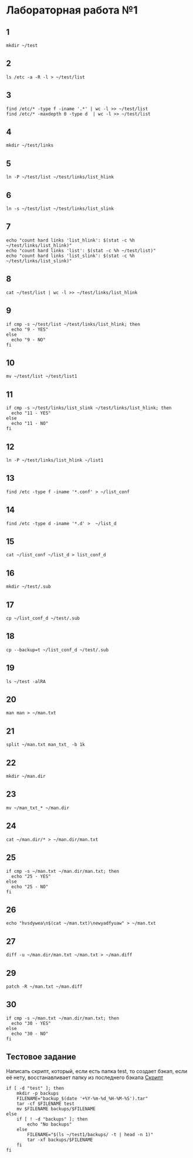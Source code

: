 # Лабораторная работа №1
## 1
```shell
mkdir ~/test 
```
## 2
```shell
ls /etc -a -R -l > ~/test/list 
```
## 3
```shell
find /etc/* -type f -iname '.*' | wc -l >> ~/test/list
find /etc/* -maxdepth 0 -type d  | wc -l >> ~/test/list
```
## 4
```shell
mkdir ~/test/links 
```
## 5
```shell
ln -P ~/test/list ~/test/links/list_hlink 
```
## 6
```shell
ln -s ~/test/list ~/test/links/list_slink 
```
## 7
```shell
echo "count hard links 'list_hlink': $(stat -c %h ~/test/links/list_hlink)" 
echo "count hard links 'list': $(stat -c %h ~/test/list)"
echo "count hard links 'list_slink': $(stat -c %h ~/test/links/list_slink)"
```
## 8
```shell
cat ~/test/list | wc -l >> ~/test/links/list_hlink 
```
## 9
```shell
if cmp -s ~/test/list ~/test/links/list_hlink; then
  echo "9 - YES"
else
  echo "9 - NO"
fi
```
## 10
```shell
mv ~/test/list ~/test/list1 
```
## 11
```shell
if cmp -s ~/test/links/list_slink ~/test/links/list_hlink; then
  echo "11 - YES"
else
  echo "11 - NO"
fi
```
## 12
```shell
ln -P ~/test/links/list_hlink ~/list1 
```
## 13
```shell
find /etc -type f -iname '*.conf' > ~/list_conf 
```
## 14
```shell
find /etc -type d -iname '*.d' >  ~/list_d 
```
## 15
```shell
cat ~/list_conf ~/list_d > list_conf_d 
```
## 16
```shell
mkdir ~/test/.sub 
```
## 17
```shell
cp ~/list_conf_d ~/test/.sub 
```
## 18
```shell
cp --backup=t ~/list_conf_d ~/test/.sub 
```
## 19
```shell
ls ~/test -alRA 
```
## 20
```shell
man man > ~/man.txt 
```
## 21
```shell
split ~/man.txt man_txt_ -b 1k 
```
## 22
```shell
mkdir ~/man.dir 
```
## 23
```shell
mv ~/man_txt_* ~/man.dir 
```
## 24
```shell
cat ~/man.dir/* > ~/man.dir/man.txt 
```
## 25
```shell
if cmp -s ~/man.txt ~/man.dir/man.txt; then
  echo "25 - YES"
else
  echo "25 - NO"
fi
```
## 26
```shell
echo "hvsdywea\n$(cat ~/man.txt)\newyadfyuaw" > ~/man.txt 
```
## 27
```shell
diff -u ~/man.dir/man.txt ~/man.txt > ~/man.diff 
```
## 29
```shell
patch -R ~/man.txt ~/man.diff 
```
## 30
```shell
if cmp -s ~/man.txt ~/man.dir/man.txt; then
  echo "30 - YES"
else
  echo "30 - NO"
fi
```
## Тестовое задание
Написать скрипт, который, если есть папка test, то создает бэкап, если её нету, восстанавливает папку из последнего бэкапа
[Скрипт](./test.sh)
```shell
if [ -d "test" ]; then
    mkdir -p backups
    FILENAME="backup_$(date '+%Y-%m-%d_%H-%M-%S').tar"
    tar -cf $FILENAME test 
    mv $FILENAME backups/$FILENAME
else
    if [ ! -d "backups" ]; then
        echo "No backups"
    else
        FILENAME="$(ls ~/test1/backups/ -t | head -n 1)"
        tar -xf backups/$FILENAME
    fi
fi
```
